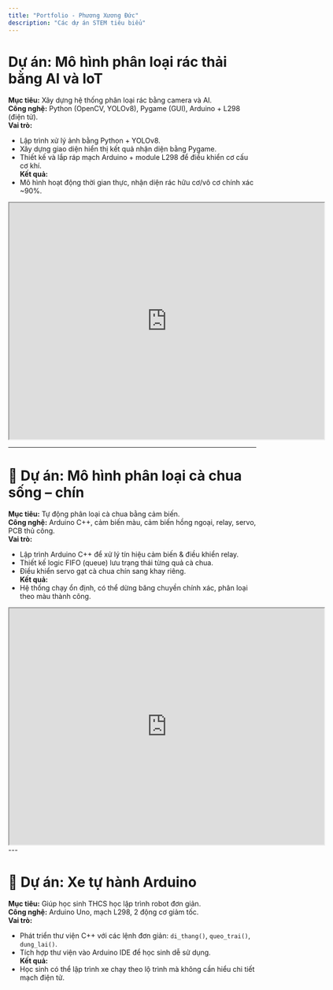 ```yaml
---
title: "Portfolio - Phương Xương Đức"
description: "Các dự án STEM tiêu biểu"
---
```


#  Dự án: Mô hình phân loại rác thải bằng AI và IoT  
**Mục tiêu:** Xây dựng hệ thống phân loại rác bằng camera và AI.  
**Công nghệ:** Python (OpenCV, YOLOv8), Pygame (GUI), Arduino + L298 (điện tử).  
**Vai trò:**  
- Lập trình xử lý ảnh bằng Python + YOLOv8.  
- Xây dựng giao diện hiển thị kết quả nhận diện bằng Pygame.  
- Thiết kế và lắp ráp mạch Arduino + module L298 để điều khiển cơ cấu cơ khí.  
**Kết quả:**  
- Mô hình hoạt động thời gian thực, nhận diện rác hữu cơ/vô cơ chính xác ~90%.  
<iframe src="https://drive.google.com/file/d/1-wqpGlxZnTiOzT2HyFA41_EjQ1HWaNsS/preview" 
        width="640" height="480" allow="autoplay"></iframe>

---

# 🍅 Dự án: Mô hình phân loại cà chua sống – chín  

**Mục tiêu:** Tự động phân loại cà chua bằng cảm biến.  
**Công nghệ:** Arduino C++, cảm biến màu, cảm biến hồng ngoại, relay, servo, PCB thủ công.  
**Vai trò:**  
- Lập trình Arduino C++ để xử lý tín hiệu cảm biến & điều khiển relay.  
- Thiết kế logic FIFO (queue) lưu trạng thái từng quả cà chua.  
- Điều khiển servo gạt cà chua chín sang khay riêng.  
**Kết quả:**  
- Hệ thống chạy ổn định, có thể dừng băng chuyền chính xác, phân loại theo màu thành công.  
<iframe src="https://drive.google.com/file/d/1_bU1zOZZ7Gc4fuHFyMl2LXb0AtOJSCoH/preview" 
        width="640" height="480" allow="autoplay"></iframe> 
---

# 🚗 Dự án: Xe tự hành Arduino  

**Mục tiêu:** Giúp học sinh THCS học lập trình robot đơn giản.  
**Công nghệ:** Arduino Uno, mạch L298, 2 động cơ giảm tốc.  
**Vai trò:**  
- Phát triển thư viện C++ với các lệnh đơn giản: `di_thang()`, `queo_trai()`, `dung_lai()`.  
- Tích hợp thư viện vào Arduino IDE để học sinh dễ sử dụng.  
**Kết quả:**  
- Học sinh có thể lập trình xe chạy theo lộ trình mà không cần hiểu chi tiết mạch điện tử.  
 
